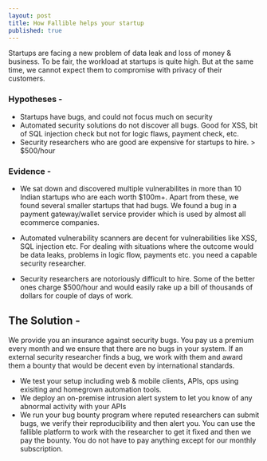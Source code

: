 ```yaml
---
layout: post
title: How Fallible helps your startup
published: true
---
```



Startups are facing a new problem of data leak and loss of money & business. To be fair, the workload at startups is quite high. But at the same time, we cannot expect them to compromise with privacy of their customers.


### Hypotheses -

- Startups have bugs, and could not focus much on security
- Automated security solutions do not discover all bugs. Good for XSS, bit of SQL injection check but not for logic flaws, payment check, etc.
- Security researchers who are good are expensive for startups to hire. > $500/hour

### Evidence -

- We sat down and discovered multiple vulnerabilites in more than 10 Indian startups who are each worth $100m+. Apart from these, we found several smaller startups that had bugs. We found a bug in a payment gateway/wallet service provider which is used by almost all ecommerce companies.

- Automated vulnerability scanners are decent for vulnerabilities like XSS, SQL injection etc. For dealing with situations where the outcome would be data leaks, problems in logic flow, payments etc. you need a capable security researcher.

- Security researchers are notoriously difficult to hire. Some of the better ones charge $500/hour and would easily rake up a bill of thousands of dollars for couple of days of work.


## The Solution -

We provide you an insurance against security bugs. You pay us a premium every month and we ensure that there are no bugs in your system. If an external security researcher finds a bug, we work with them and award them a bounty that would be decent even by international standards.

 - We test your setup including web & mobile clients, APIs, ops using exisiting and homegrown automation tools.
 - We deploy an on-premise intrusion alert system to let you know of any abnormal activity with your APIs
 - We run your bug bounty program where reputed researchers can submit bugs, we verify their reproducibility and then alert you. You can use the fallible platform to work with the researcher to get it fixed and then we pay the bounty. You do not have to pay anything except for our monthly subscription.
